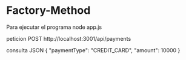 # Factory-Method
Para ejecutar el programa 
node app.js

peticion POST
http://localhost:3001/api/payments

consulta JSON
{
    "paymentType": "CREDIT_CARD",
    "amount": 10000
}
